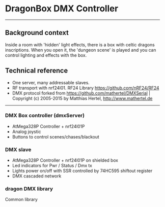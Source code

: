 # DragonBox DMX Controller

---
## Background context
Inside a room with 'hidden' light effects, there is a box with celtic dragons inscriptions. When you open it, the 'dungeon scene' is played and you can control lighting and effects with the box.

## Technical reference
- One server, many addressable slaves.
- RF transport with nrf24l01. RF24 Library https://github.com/nRF24/RF24
- DMX protocol forked from https://github.com/mathertel/DMXSerial | Copyright (c) 2005-2015 by Matthias Hertel, http://www.mathertel.de

---
### DMX Box controller (dmxServer)
- AtMega328P Controller + nrf24l01P
- Analog joystic
- Buttons to control scenes/chases/blackout

### DMX slave
- AtMega328P Controller + nrf24l01P on shielded box
- Led indicators for Pwr / Status / Dmx tx
- Lights power on/off with SSR controlled by 74HC595 shiftout register
- DMX cascaded network

### dragon DMX library
Common library 
